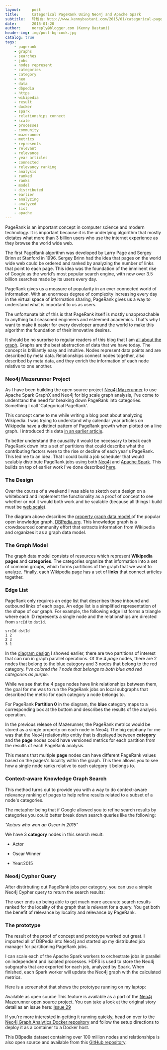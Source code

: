 ```yaml
---
layout:     post
title:      Categorical PageRank Using Neo4j and Apache Spark
subtitle:   转载自：http://www.kennybastani.com/2015/01/categorical-pagerank-neo4j-spark.html
date:       2015-01-20
author:     noreply@blogger.com (Kenny Bastani)
header-img: img/post-bg-cook.jpg
catalog: true
tags:
    - pagerank
    - graphs
    - searches
    - jobs
    - nodes represent
    - categories
    - category
    - neo
    - data
    - dbpedia
    - https
    - wikipedia
    - result
    - docker
    - spark
    - relationships connect
    - scale
    - processes
    - community
    - mazerunner
    - metrics
    - represents
    - relevant
    - relevance
    - year articles
    - connected
    - relevancy ranking
    - analysis
    - ranked
    - ranks
    - model
    - distributed
    - earlier
    - analyzing
    - analyzed
    - list
    - apache
---
```


PageRank is an important concept in computer science and modern technology. It is important because it is the underlying algorithm that mostly dictates what more than 3 billion users who use the internet experience as they browse the world wide web.

The first PageRank algorithm was developed by Larry Page and Sergey Brinn at Stanford in 1996. Sergey Brinn had the idea that pages on the world wide web could be ordered and ranked by analyzing the number of links that point to each page. This idea was the foundation of the imminent rise of Google as the world's most popular search engine, with now over 3.5 billion searches made by its users every day.

PageRank gives us a measure of popularity in an ever connected world of information. With an enormous degree of complexity increasing every day in the virtual space of information sharing, PageRank gives us a way to understand what is important to us as users.


The unfortunate bit of this is that PageRank itself is mostly unapproachable to anything but seasoned engineers and esteemed academics. That's why I want to make it easier for every developer around the world to make this algorithm the foundation of their innovative desires.

It should be no surprise to regular readers of this blog that I am [all about the graph](http://www.neo4j.com/.). Graphs are the best abstraction of data that we have today. The concept is brilliantly easy and intuitive. Nodes represent data points and are described by meta data. Relationships connect nodes together, also described by meta data, and they enrich the information of each node relative to one another.

### Neo4j Mazerunner Project

As I have been building the open source project [Neo4j Mazerunner](https://github.com/kbastani/neo4j-mazerunner) to use Apache Spark GraphX and Neo4j for big scale graph analysis, I've come to understand the need for breaking down PageRank into categories. Something I call 'Categorical PageRank'.

This concept came to me while writing a blog post about analyzing Wikipedia. I was trying to understand why calendar year articles on Wikipedia have a distinct pattern of PageRank growth when plotted on a line graph. I introduced this data [in an earlier article](http://www.kennybastani.com/2014/12/graph-analysis-wikipedia-recent-relevancy.html).


To better understand the causality it would be necessary to break each PageRank down into a set of partitions that could describe what the contributing factors were to the rise or decline of each year's PageRank. This led me to an idea. That I could build a job scheduler that would scalably distribute PageRank jobs using both [Neo4j](http://www.neo4j.com/) and [Apache Spark](https://spark.apache.org/). This builds on top of earlier work I've done described [here](http://www.kennybastani.com/2014/11/using-apache-spark-and-neo4j-for-big.html).

### The Design

Over the course of a weekend I was able to sketch out a design on a whiteboard and implement the functionality as a proof of concept to see whether or not it would both work and be scalable (because all things I build must be [web scale](http://www.mongodb-is-web-scale.com/)).


The diagram above describes the [property graph data model ](http://neo4j.com/developer/graph-database)of the popular open knowledge graph, [DBPedia.org](http://dbpedia.org/). This knowledge graph is a crowdsourced community effort that extracts information from Wikipedia and organizes it as a graph data model. 

### The Graph Model

The graph data model consists of resources which represent **Wikipedia pages** and **categories**. The categories organize that information into a set of common groups, which forms partitions of the graph that we want to analyze. Finally, each Wikipedia page has a set of **links** that connect articles together.

### Edge List

PageRank only requires an edge list that describes those inbound and outbound links of each page. An edge list is a simplified representation of the shape of our graph. For example, the following edge list forms a triangle where each ID represents a single node and the relationships are directed from `srcId` to `dstId`.

```
srcId dstId
1 2
2 3 
3 1

```

In the [diagram design](http://1.bp.blogspot.com/-9i64hxun2jk/VL3tOu1aBwI/AAAAAAAABBo/IOv-AIFfl7A/s1600/Categorical_PageRank.png) I showed earlier, there are two partitions of interest that can run in graph parallel operations. Of the 4 *page* nodes, there are 2 nodes that belong to the blue category and 3 nodes that belong to the red category. *I've colored the 1 node that belongs to both blue and red categories as purple.*

While we see that the 4 page nodes have link relationships between them, the goal for me was to run the PageRank jobs on local subgraphs that described the metric for each category a node belongs to.

For PageRank **Partition 0** in the diagram, the **blue** category maps to a corresponding box at the bottom and describes the results of the analysis operation. 

In the previous release of Mazerunner, the PageRank metrics would be stored as a single property on each node in Neo4j. The big epiphany for me was that the Neo4j relationship entity that is displayed between **category** and the **page** nodes could have versioned metrics for each partition from the results of each PageRank analysis. 

This means that multiple **page** nodes can have different PageRank values based on the pages's locality within the graph. This then allows you to see how a single node ranks relative to each category it belongs to. 

### Context-aware Knowledge Graph Search

This method turns out to provide you with a way to do context-aware relevancy ranking of pages to help refine results related to a subset of a node's categories. 

The metaphor being that if Google allowed you to refine search results by categories you could better break down search queries like the following:

> 
*"Actors who won an Oscar in 2015"*


We have 3 **category** nodes in this search result:

- Actor

- Oscar Winner

- Year:2015


### Neo4j Cypher Query

After distirbuting out PageRank jobs per category, you can use a simple Neo4j Cypher query to return the search results:

The user ends up being able to get much more accurate search results ranked for the locality of the graph that is relevant for a query. You get both the benefit of relevance by locality and relevance by PageRank.

### The prototype

The result of the proof of concept and prototype worked out great. I imported all of DBPedia into Neo4j and started up my distributed job manager for partitioning PageRank jobs.

I can scale each of the Apache Spark workers to orchestrate jobs in parallel on independent and isolated processes. HDFS is used to store the Neo4j subgraphs that are exported for each job, analyzed by Spark. When finished, each Spark worker will update the Neo4j graph with the calculated metrics.

Here is a screenshot that shows the prototype running on my laptop:


Available as open source
This feature is available as a part of the [Neo4j Mazerunner open source project](http://www.github.com/kbastani/neo4j-mazerunner). You can take a look at the original story detail as an issue here: [Issue 29](https://github.com/kbastani/neo4j-mazerunner/issues/29)

If you're more interested in getting it running quickly, head on over to the [Neo4j Graph Analytics Docker repository](https://registry.hub.docker.com/u/kbastani/neo4j-graph-analytics) and follow the setup directions to deploy it as a container to a Docker host.

This DBpedia dataset containing over 100 million nodes and relationships is also open source and available from this [GitHub repository](https://github.com/kbastani/neo4j-dbpedia-importer).
